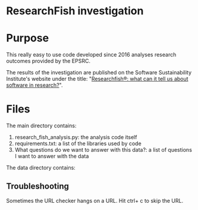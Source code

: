 # ResearchFish investigation

# Purpose

This really easy to use code developed since 2016 analyses research outcomes provided by the EPSRC.

The results of the investigation are published on the Software Sustainability Institute's website under the title: "[Researchfish®: what can it tell us about software in research?](https://www.software.ac.uk/blog/typo/2017-01-18-researchfishr-what-can-it-tell-us-about-software-research)".

# Files

The main directory contains:

1. research_fish_analysis.py: the analysis code itself
1. requirements.txt: a list of the libraries used by code
1. What questions do we want to answer with this data?: a list of questions I want to answer with the data

The data directory contains:

## Troubleshooting

Sometimes the URL checker hangs on a URL. Hit ctrl+ c to skip the URL.
